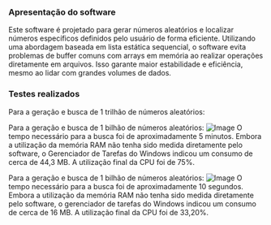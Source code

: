 ### **Apresentação do software**

Este software é projetado para gerar números aleatórios e localizar números específicos definidos pelo usuário de forma eficiente. Utilizando uma abordagem baseada em lista estática sequencial, o software evita problemas de buffer comuns com arrays em memória ao realizar operações diretamente em arquivos. Isso garante maior estabilidade e eficiência, mesmo ao lidar com grandes volumes de dados. 


### **Testes realizados**

Para a geração e busca de 1 trilhão de números aleatórios:


Para a geração e busca de 1 bilhão de números aleatórios:
![Image](https://github.com/user-attachments/assets/ceab8fda-5ed1-45db-aa13-24e820edc972)
O tempo necessário para a busca foi de aproximadamente 5 minutos. Embora a utilização da memória RAM não tenha sido medida diretamente pelo software, o Gerenciador de Tarefas do Windows indicou um consumo de cerca de 44,3 MB. A utilização final da CPU foi de 75%.

Para a geração e busca de 1 bilhão de números aleatórios:
![Image](https://github.com/user-attachments/assets/c6c6286f-741f-4d91-94a4-bd8bae4b83e9)
O tempo necessário para a busca foi de aproximadamente 10 segundos. Embora a utilização da memória RAM não tenha sido medida diretamente pelo software, o gerenciador de tarefas do Windows indicou um consumo de cerca de 16 MB. A utilização final da CPU foi de 33,20%.

